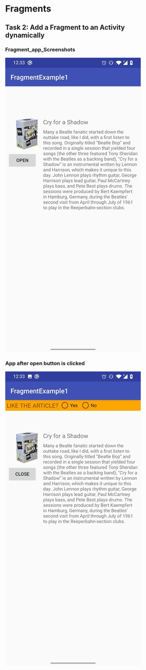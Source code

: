 # Fragments
## Task 2: Add a Fragment to an Activity dynamically
### Fragment_app_Screenshots
![](./task2a.jpg)
### App after open button is clicked
![](./task2b.jpg)



